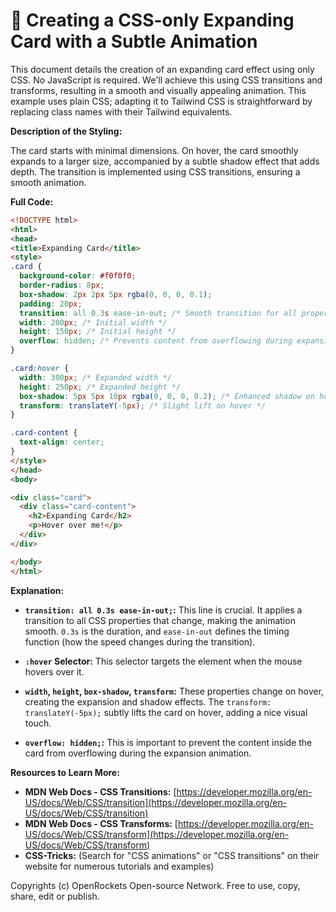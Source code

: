 # 🐞 Creating a CSS-only Expanding Card with a Subtle Animation


This document details the creation of an expanding card effect using only CSS.  No JavaScript is required. We'll achieve this using CSS transitions and transforms, resulting in a smooth and visually appealing animation.  This example uses plain CSS; adapting it to Tailwind CSS is straightforward by replacing class names with their Tailwind equivalents.


**Description of the Styling:**

The card starts with minimal dimensions. On hover, the card smoothly expands to a larger size, accompanied by a subtle shadow effect that adds depth. The transition is implemented using CSS transitions, ensuring a smooth animation.

**Full Code:**

```html
<!DOCTYPE html>
<html>
<head>
<title>Expanding Card</title>
<style>
.card {
  background-color: #f0f0f0;
  border-radius: 8px;
  box-shadow: 2px 2px 5px rgba(0, 0, 0, 0.1);
  padding: 20px;
  transition: all 0.3s ease-in-out; /* Smooth transition for all properties */
  width: 200px; /* Initial width */
  height: 150px; /* Initial height */
  overflow: hidden; /* Prevents content from overflowing during expansion */
}

.card:hover {
  width: 300px; /* Expanded width */
  height: 250px; /* Expanded height */
  box-shadow: 5px 5px 10px rgba(0, 0, 0, 0.2); /* Enhanced shadow on hover */
  transform: translateY(-5px); /* Slight lift on hover */
}

.card-content {
  text-align: center;
}
</style>
</head>
<body>

<div class="card">
  <div class="card-content">
    <h2>Expanding Card</h2>
    <p>Hover over me!</p>
  </div>
</div>

</body>
</html>
```

**Explanation:**

* **`transition: all 0.3s ease-in-out;`:** This line is crucial. It applies a transition to all CSS properties that change, making the animation smooth.  `0.3s` is the duration, and `ease-in-out` defines the timing function (how the speed changes during the transition).

* **`:hover` Selector:**  This selector targets the element when the mouse hovers over it.

* **`width`, `height`, `box-shadow`, `transform`:** These properties change on hover, creating the expansion and shadow effects. The `transform: translateY(-5px);` subtly lifts the card on hover, adding a nice visual touch.

* **`overflow: hidden;`:** This is important to prevent the content inside the card from overflowing during the expansion animation.

**Resources to Learn More:**

* **MDN Web Docs - CSS Transitions:** [https://developer.mozilla.org/en-US/docs/Web/CSS/transition](https://developer.mozilla.org/en-US/docs/Web/CSS/transition)
* **MDN Web Docs - CSS Transforms:** [https://developer.mozilla.org/en-US/docs/Web/CSS/transform](https://developer.mozilla.org/en-US/docs/Web/CSS/transform)
* **CSS-Tricks:** (Search for "CSS animations" or "CSS transitions" on their website for numerous tutorials and examples)


Copyrights (c) OpenRockets Open-source Network. Free to use, copy, share, edit or publish.


